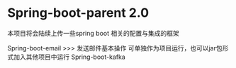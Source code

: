 # Spring-boot-parent  2.0
本项目将会陆续上传一些spring boot   相关的配置与集成的框架

Spring-boot-email >>> 发送邮件基本操作 可单独作为项目运行，也可以jar包形式加入其他项目中运行
Spring-boot-kafka 
